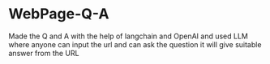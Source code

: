 # WebPage-Q-A
Made the Q and A with the help of langchain and OpenAI and used LLM where anyone can input the url and can ask the question it will give suitable answer from the URL
